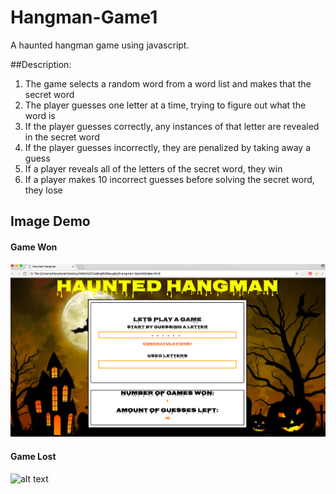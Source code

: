 # Hangman-Game1
A haunted hangman game using javascript.

##Description:

1) The game selects a random word from a word list and makes that the secret word
2) The player guesses one letter at a time, trying to figure out what the word is
3) If the player guesses correctly, any instances of that letter are revealed in the secret word
4) If the player guesses incorrectly, they are penalized by taking away a guess
5) If a player reveals all of the letters of the secret word, they win
6) If a player makes 10 incorrect guesses before solving the secret word, they lose

## Image Demo
#### Game Won
![alt text](./images/gamewon.png)

#### Game Lost 
![alt text](./images/gamelost.png)

